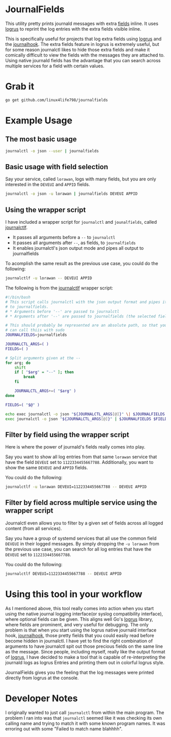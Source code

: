 # JournalFields
This utility pretty prints journald messages with extra
[fields][journald-fields] inline.
It uses [logrus][logrus] to reprint the log entries with the extra fields
visible inline.

This is specifically useful for projects that log extra fields using
[logrus][logrus] and the [journalhook][journalhook].
The extra fields feature in logrus is extremely useful, but for some reason
journalctl likes to hide those extra fields and make it comically difficult
to view the fields with the messages they are attached to.
Using native journald fields has the advantage that you can search across
multiple services for a field with certain values.

# Grab it
```bash
go get github.com/linux4life798/journalfields
```

# Example Usage

## The most basic usage
```bash
journalctl -o json --user | journalfields
```

## Basic usage with field selection
Say your service, called `lorawan`, logs with many fields, but you are only
interested in the `DEVEUI` and `APPID` fields.

```bash
journalctl -o json -u lorawan | journalfields DEVEUI APPID
```

## Using the wrapper script

I have included a wrapper script for `journalctl` and `jounalfields`,
called [journalctlf](journalctlf).

* It passes all arguments before a `--` to `journalctl`
* It passes all arguments after `--`, as fields, to `journalfields`
* It enables journalctl's json output mode and pipes all output to journalfields

To acomplish the same result as the previous use case, you could do the following:
```bash
journalctlf -u lorawan -- DEVEUI APPID
```

The following is from the [journalctlf](journalctlf) wrapper script:
```bash
#!/bin/bash
# This script calls journalctl with the json output format and pipes it
# to journalfields.
# * Arguments before '--' are passed to journalctl
# * Arguments after '--' are passed to journalfields (the selected fields)

# This should probably be represented are an absolute path, so that you
# can call thiis with sudo
JOURNALFIELDS=journalfields

JOURNALCTL_ARGS=( )
FIELDS=( )

# Split arguments given at the --
for arg; do
	shift
	if [ "$arg" = "--" ]; then
		break
	fi

	JOURNALCTL_ARGS+=( "$arg" )
done

FIELDS=( "$@" )

echo exec journalctl -o json "${JOURNALCTL_ARGS[@]}" \| $JOURNALFIELDS $FIELDS
exec journalctl -o json "${JOURNALCTL_ARGS[@]}" | $JOURNALFIELDS $FIELDS
```

## Filter by field using the wrapper script

Here is where the power of journald's fields really comes into play.

Say you want to show all log entries from that same `lorawan` service
that have the field `DEVEUI` set to `1122334455667788`.
Additionally, you want to show the same `DEVEUI` and `APPID` fields.

You could do the following:
```bash
journalctlf -u lorawan DEVEUI=1122334455667788 -- DEVEUI APPID
```

## Filter by field across multiple service using the wrapper script

Journalctl even allows you to filter by a given set of fields across all
logged content (from all services).

Say you have a group of systemd services that all use the common field `DEVEUI`
in their logged messages.
By simply dropping the `-u lorawan` from the previous use case, you can
search for all log entries that have the `DEVEUI` set to `1122334455667788`.

You could do the following:
```bash
journalctlf DEVEUI=1122334455667788 -- DEVEUI APPID
```

# Using this tool in your workflow

As I mentioned above, this tool really comes into action when you start using
the native journal logging interface(or syslog compatibility interface), where
optional fields can be given.
This aligns well Go's [logrus][logrus] library, where fields are prominent,
and very useful for debugging.
The only problem is that when you start using the logrus native
journald interface hook, [journalhook][journalhook], those pretty fields that
you could easily read before become hidden in journalctl.
I have yet to find the right combination of arguments to have journalctl
spit out those precious fields on the same line as the message.
Since people, including myself, really like the output format of
[logrus][logrus], I have decided to make a tool that is capable of
re-interpreting the journald logs as logrus Entries and printing them out in
colorful logrus style.

JournalFields gives you the feeling that the log messages were printed
directly from logrus at the console.

# Developer Notes
I originally wanted to just call `journalctl` from within the main program.
The problem I ran into was that `journalctl` seemed like it was
checking its own calling name and trying to match it with some known
program names.
It was erroring out with some "Failed to match name blahhhh".


[logrus]: https://github.com/sirupsen/logrus
[journalhook]: https://github.com/wercker/journalhook
[journald-fields]: https://www.freedesktop.org/software/systemd/man/systemd.journal-fields.html